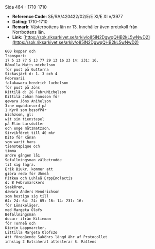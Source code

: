 Sida 464 - 1710-1710

- **Reference Code**: SE/RA/420422/02/E/E XI/E XI e/3977
- **Dating**: 1710-1710
- **Remark**: Västerbottens län nr 13. Innehåller även protokoll från Norrbottens län.
- **Link**: [https://sok.riksarkivet.se/arkiv/o85lN2DgwqQHB2kL5wNwD2](https://sok.riksarkivet.se/arkiv/o85lN2DgwqQHB2kL5wNwD2)

```txt linenums="1"
600 koppar och
Transport:
17 5 13 77 5 13 77 29 13 16 23 14: 231: 16.
Råmulla Matts michelson
för pust på Guttorna
Sickasjärt d: 1. 3 och 4
Februarii
falakawara hendrich luchelson
för pust på Jöns
Kittilä d: 26 FebruMichelson
Kittilä Johan hansson för
gewara Jöns Anihelson
3:ne oqwädinsord på
1 Kyrö som besofPär
Wichzson, gl:
wit sin tienstepel
på Elin Larsdotter
och unge måtzmatzson.
Sirvikföret till 40 mkr
Dito för Kånan
som warit hans
tienstepique och
timma
andre gången lå1
Sefallningsman välbetrodde
tit sig lägra.
Erik Biukr, kommer att
giöra redo för Uhmeå
Pitkea och Luhleå ErppEnolactis
d: 8 Februmarckers
Saakören,
dawara Anders Hendrichson
som bestiga sig till
64: 24: 64: 24: 65: 16: 14: 231: 16:
för Lönskeläger.
med Margeta Olofs
Befallningsman
docarr ifrån Kitieman
för Torneå och
Kierin Lappmarcker.
Littilla Margeta Olofs2o
Att föregående Saköhrs längd ähr af Protocollet
inhslig 2 Extraherat attesterar S. Rättens
```
